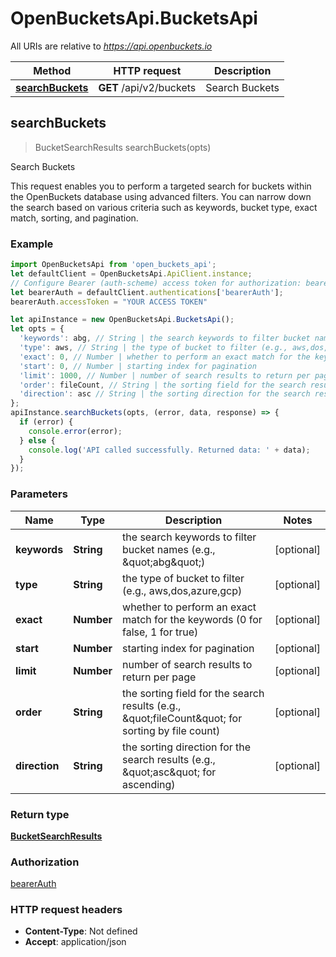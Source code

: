 # OpenBucketsApi.BucketsApi

All URIs are relative to *https://api.openbuckets.io*

Method | HTTP request | Description
------------- | ------------- | -------------
[**searchBuckets**](BucketsApi.md#searchBuckets) | **GET** /api/v2/buckets | Search Buckets



## searchBuckets

> BucketSearchResults searchBuckets(opts)

Search Buckets

This request enables you to perform a targeted search for buckets within the OpenBuckets database using advanced filters. You can narrow down the search based on various criteria such as keywords, bucket type, exact match, sorting, and pagination.

### Example

```javascript
import OpenBucketsApi from 'open_buckets_api';
let defaultClient = OpenBucketsApi.ApiClient.instance;
// Configure Bearer (auth-scheme) access token for authorization: bearerAuth
let bearerAuth = defaultClient.authentications['bearerAuth'];
bearerAuth.accessToken = "YOUR ACCESS TOKEN"

let apiInstance = new OpenBucketsApi.BucketsApi();
let opts = {
  'keywords': abg, // String | the search keywords to filter bucket names (e.g., \"abg\")
  'type': aws, // String | the type of bucket to filter (e.g., aws,dos,azure,gcp)
  'exact': 0, // Number | whether to perform an exact match for the keywords (0 for false, 1 for true)
  'start': 0, // Number | starting index for pagination
  'limit': 1000, // Number | number of search results to return per page
  'order': fileCount, // String | the sorting field for the search results (e.g., \"fileCount\" for sorting by file count)
  'direction': asc // String | the sorting direction for the search results (e.g., \"asc\" for ascending)
};
apiInstance.searchBuckets(opts, (error, data, response) => {
  if (error) {
    console.error(error);
  } else {
    console.log('API called successfully. Returned data: ' + data);
  }
});
```

### Parameters


Name | Type | Description  | Notes
------------- | ------------- | ------------- | -------------
 **keywords** | **String**| the search keywords to filter bucket names (e.g., \&quot;abg\&quot;) | [optional] 
 **type** | **String**| the type of bucket to filter (e.g., aws,dos,azure,gcp) | [optional] 
 **exact** | **Number**| whether to perform an exact match for the keywords (0 for false, 1 for true) | [optional] 
 **start** | **Number**| starting index for pagination | [optional] 
 **limit** | **Number**| number of search results to return per page | [optional] 
 **order** | **String**| the sorting field for the search results (e.g., \&quot;fileCount\&quot; for sorting by file count) | [optional] 
 **direction** | **String**| the sorting direction for the search results (e.g., \&quot;asc\&quot; for ascending) | [optional] 

### Return type

[**BucketSearchResults**](BucketSearchResults.md)

### Authorization

[bearerAuth](../README.md#bearerAuth)

### HTTP request headers

- **Content-Type**: Not defined
- **Accept**: application/json

